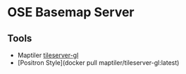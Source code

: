 # OSE Basemap Server

## Tools
- Maptiler [tileserver-gl](https://github.com/maptiler/tileserver-gl/)
- [Positron Style](docker pull maptiler/tileserver-gl:latest)
